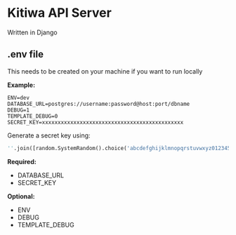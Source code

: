 # Kitiwa API Server
Written in Django

## .env file
This needs to be created on your machine if you want to run locally  

**Example:**
```
ENV=dev
DATABASE_URL=postgres://username:password@host:port/dbname
DEBUG=1
TEMPLATE_DEBUG=0
SECRET_KEY=xxxxxxxxxxxxxxxxxxxxxxxxxxxxxxxxxxxxxxxxxxxxx
```

Generate a secret key using:
```python
''.join([random.SystemRandom().choice('abcdefghijklmnopqrstuvwxyz0123456789!@#$%^&*(-_=+)') for i in range(50)])
```

**Required:**

- DATABASE_URL
- SECRET_KEY

**Optional:**

- ENV
- DEBUG
- TEMPLATE_DEBUG



